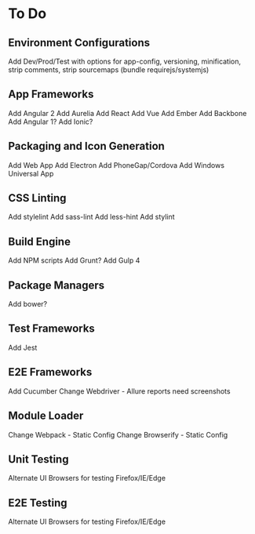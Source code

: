 # To Do

## Environment Configurations
Add Dev/Prod/Test with options for app-config, versioning, minification, strip comments, strip sourcemaps (bundle requirejs/systemjs)

## App Frameworks
Add Angular 2
Add Aurelia
Add React
Add Vue
Add Ember
Add Backbone
Add Angular 1?
Add Ionic?

## Packaging and Icon Generation
Add Web App
Add Electron
Add PhoneGap/Cordova
Add Windows Universal App

## CSS Linting
Add stylelint
Add sass-lint
Add less-hint
Add stylint

## Build Engine
Add NPM scripts
Add Grunt?
Add Gulp 4

## Package Managers
Add bower?

## Test Frameworks
Add Jest

## E2E Frameworks
Add Cucumber
Change Webdriver - Allure reports need screenshots

## Module Loader
Change Webpack - Static Config
Change Browserify - Static Config

## Unit Testing
Alternate UI Browsers for testing Firefox/IE/Edge

## E2E Testing
Alternate UI Browsers for testing Firefox/IE/Edge

